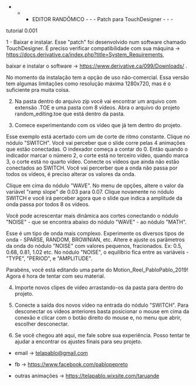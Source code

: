 - - - EDITOR RANDÔMICO - - -
Patch para TouchDesigner - - -

tutorial 0.001

  1 - Baixar e instalar. 
Esse "patch" foi desenvolvido num software chamado TouchDesigner. É preciso verificar compatibilidade com sua máquina ->   https://docs.derivative.ca/index.php?title=System_Requirements, 

baixar e instalar o software -> https://www.derivative.ca/099/Downloads/ .

No momento da instalação tem a opção de uso não-comercial. Essa versão tem algumas limitações como resolução máxima 1280x720, mas é o suficiente pra muita coisa. 


2. Na pasta dentro do arquivo zip você vai encontrar um arquivo com extensão .TOE e uma pasta com 8 vídeos. Abra o arquivo do projeto random_editing.toe que está dentro da pasta. 


3. Comece experimentando com os vídeo que já tem dentro do projeto. 

Esse exemplo está acertado com um de corte de ritmo constante. Clique no nódulo "SWITCH". Você vai perceber que o slide corre pelas 4 animações que estão conectadas. O indexador começa a contar do 0. Então quando o indicador marcar o número 2, o corte está no terceiro vídeo, quando marca 3, o corte está no quarto vídeo. Conecte os vídeos que ainda não estão conectados ao SWITCH. Você vai percerber que a onda não passa por todos os vídeos, é preciso alterar os valores da onda.

Clique em cima do nódulo "WAVE". No menu de opções, altere o valor da variável "ramp slope" de 0.03 para 0.07. Clique novamente no nódulo SWITCH e você irá perceber agora que o slide que indica a amplitude da onda passa por todos 8 os vídeos.

Você pode acrescentar mais dinâmica aos cortes conectando o nódulo "NOISE" - que se encontra abaixo do nódulo "WAVE" - ao nódulo "MATH". 

Esse é um tipo de onda mais complexo. Experimente os diversos tipos de onda - SPARSE, RANDOM, BROWNIAN, etc. Altere e ajuste os parâmetros da onda do nódulo "NOISE" com valores pequenos, fracionados. Ex: 0.5, 0.68, 0.81, 1.02 etc. No nódulo "NOISE", o equilíbrio fica entre as variáveis - "TYPE", "PERIOD", e "AMPLITUDE".

Parabéns, você está editando uma parte do Motion_Reel_PabloPablo_2019! Agora é hora de tentar com seu material.


4. Importe novos clipes de vídeo arrastando-os da pasta para dentro do projeto.


5. Conecte a saída dos novos vídeo na entrada do nódulo "SWITCH". Para desconectar os vídeos anteriores basta posicionar o mouse em cima da conexão e clicar com o botão direito do mouse e, no menu que abrir, escolher desconectar. 


6. Se você chegou até aqui, me fale sobre sua experiência. Posso tentar te ajudar a encontrar os ajustes finais para seu projeto.


+ email -> telapablo@gmail.com

+ fb -> https://www.facebook.com/pablopepreto

+ outras animações -> https://telapablo.wixsite.com/taruande
